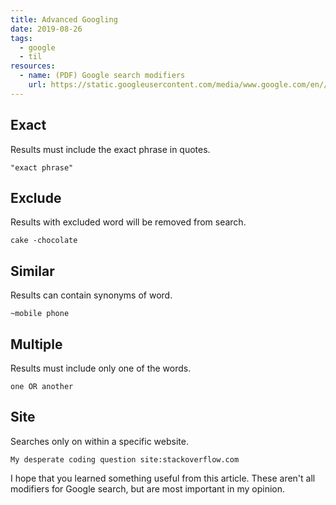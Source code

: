 ```yaml
---
title: Advanced Googling
date: 2019-08-26
tags:
  - google
  - til
resources:
  - name: (PDF) Google search modifiers
    url: https://static.googleusercontent.com/media/www.google.com/en//educators/downloads/Tips_Tricks_17x22.pdf
---
```


## Exact

Results must include the exact phrase in quotes.

```text
"exact phrase"
```

## Exclude

Results with excluded word will be removed from search.

```text
cake -chocolate
```

## Similar

Results can contain synonyms of word.

```text
~mobile phone
```

## Multiple

Results must include only one of the words.

```text
one OR another
```

## Site

Searches only on within a specific website.

```text
My desperate coding question site:stackoverflow.com
```

I hope that you learned something useful from this article. These aren't all modifiers for Google search, but are most important in my opinion.

